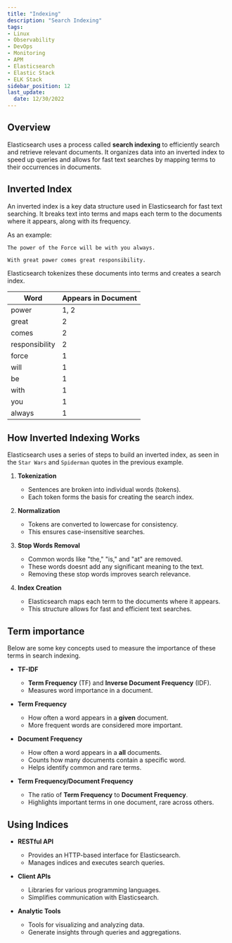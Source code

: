 ```yaml
---
title: "Indexing"
description: "Search Indexing"
tags: 
- Linux
- Observability
- DevOps
- Monitoring 
- APM
- Elasticsearch
- Elastic Stack
- ELK Stack
sidebar_position: 12
last_update:
  date: 12/30/2022
---
```



## Overview

Elasticsearch uses a process called **search indexing** to efficiently search and retrieve relevant documents. It organizes data into an inverted index to speed up queries and allows for fast text searches by mapping terms to their occurrences in documents.

## Inverted Index 

An inverted index is a key data structure used in Elasticsearch for fast text searching. It breaks text into terms and maps each term to the documents where it appears, along with its frequency.

As an example:

```plaintext title="Star Wars"
The power of the Force will be with you always.
```

```plaintext title="Spiderman"
With great power comes great responsibility.
```

Elasticsearch tokenizes these documents into terms and creates a search index.

| Word          | Appears in Document |
|---------------|---------------------|
| power         | 1, 2                |
| great         | 2                   |
| comes         | 2                   |
| responsibility | 2                   |
| force         | 1                   |
| will          | 1                   |
| be            | 1                   |
| with          | 1                   |
| you           | 1                   |
| always        | 1                   |


## How Inverted Indexing Works 

Elasticsearch uses a series of steps to build an inverted index, as seen in the `Star Wars` and  `Spiderman` quotes in the previous example.

1. **Tokenization**

    - Sentences are broken into individual words (tokens).
    - Each token forms the basis for creating the search index.

2. **Normalization**

    - Tokens are converted to lowercase for consistency.
    - This ensures case-insensitive searches.

3. **Stop Words Removal**

    - Common words like "the," "is," and "at" are removed.
    - These words doesnt add any significant meaning to the text.
    - Removing these stop words improves search relevance. 

4. **Index Creation**

    - Elasticsearch maps each term to the documents where it appears.
    - This structure allows for fast and efficient text searches.

## Term importance

Below are some key concepts used to measure the importance of these terms in search indexing.

- **TF-IDF**  
  - **Term Frequency** (TF) and **Inverse Document Frequency** (IDF).
  - Measures word importance in a document.  

- **Term Frequency**  
  - How often a word appears in a **given** document.  
  - More frequent words are considered more important.

- **Document Frequency**  
  - How often a word appears in a **all** documents.  
  - Counts how many documents contain a specific word.  
  - Helps identify common and rare terms.

- **Term Frequency/Document Frequency**  
  - The ratio of **Term Frequency** to **Document Frequency**.  
  - Highlights important terms in one document, rare across others.

## Using Indices


- **RESTful API**  
  - Provides an HTTP-based interface for Elasticsearch.  
  - Manages indices and executes search queries.

- **Client APIs**  
  - Libraries for various programming languages.  
  - Simplifies communication with Elasticsearch.

- **Analytic Tools**  
  - Tools for visualizing and analyzing data.  
  - Generate insights through queries and aggregations.